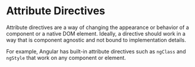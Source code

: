 # Attribute Directives

Attribute directives are a way of changing the appearance or behavior of a component or a native DOM element. Ideally, a directive should work in a way that is component agnostic and not bound to implementation details.

For example, Angular has built-in attribute directives such as `ngClass` and `ngStyle` that work on any component or element.

